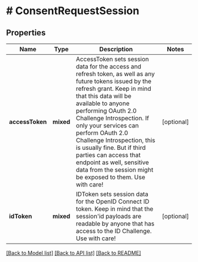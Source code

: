 # # ConsentRequestSession

## Properties

Name | Type | Description | Notes
------------ | ------------- | ------------- | -------------
**accessToken** | **mixed** | AccessToken sets session data for the access and refresh token, as well as any future tokens issued by the refresh grant. Keep in mind that this data will be available to anyone performing OAuth 2.0 Challenge Introspection. If only your services can perform OAuth 2.0 Challenge Introspection, this is usually fine. But if third parties can access that endpoint as well, sensitive data from the session might be exposed to them. Use with care! | [optional]
**idToken** | **mixed** | IDToken sets session data for the OpenID Connect ID token. Keep in mind that the session&#39;id payloads are readable by anyone that has access to the ID Challenge. Use with care! | [optional]

[[Back to Model list]](../../README.md#models) [[Back to API list]](../../README.md#endpoints) [[Back to README]](../../README.md)
